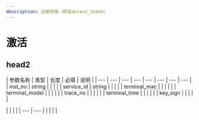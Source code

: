 ```yaml
---
description: 注册终端（获取access_token）
---
```


# 激活

## head2

| 参数名称 | 类型 | 长度 | 必填 | 说明 |
| --- | --- | --- | --- | --- | --- | --- | --- |
| inst\_no | string |  |  |  |
| service\_id | string |  |  |  |
| terminal\_mac |  |  |  |  |
| terminal\_model |  |  |  |  |
| trace\_no |  |  |  |  |
| terminal\_time |  |  |  |  |
| key\_sign |  |  |  |  |

|  |  |  |
| --- | --- |
|  |  |  |

